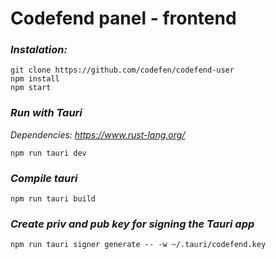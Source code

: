 # Codefend panel - frontend

### *Instalation:*

```
git clone https://github.com/codefen/codefend-user
npm install
npm start
```

### *Run with Tauri*
*Dependencies: https://www.rust-lang.org/*

```
npm run tauri dev
```

### *Compile tauri*

```
npm run tauri build
```

### *Create priv and pub key for signing the Tauri app*

```
npm run tauri signer generate -- -w ~/.tauri/codefend.key
```

